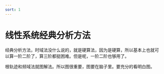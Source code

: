 ```yaml
---
sort: 1
---
```

# 线性系统经典分析方法


经典分析方法，时域法没什么说的，就是硬算法，因为是硬算，所以基本上也就可以算一阶二阶了，算三阶都挺困难。但是呢，一阶二阶也够用了。

根轨迹和频域法就图解法。所以图很重要，图要在脑子里。要充分的看明白图。


<!--

作为应试准备来看，

1.基本概念和数学模型
2.时域分析，复频域分析
3.频域分析
4.综合校正

5.离散系统分析

6.非线性系统分析

-->



